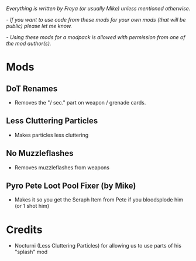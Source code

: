 *Everything is written by Freya (or usually Mike) unless mentioned otherwise.*

*- If you want to use code from these mods for your own mods (that will be public) please let me know.*

*- Using these mods for a modpack is allowed with permission from one of the mod author(s).*

# Mods

## DoT Renames
- Removes the "/ sec." part on weapon / grenade cards.

## Less Cluttering Particles
- Makes particles less cluttering

## No Muzzleflashes
- Removes muzzleflashes from weapons

## Pyro Pete Loot Pool Fixer (by Mike)
- Makes it so you get the Seraph Item from Pete if you bloodsplode him (or 1 shot him)

# Credits

- Nocturni (Less Cluttering Particles) for allowing us to use parts of his "splash" mod

